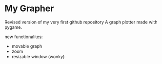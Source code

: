 # My Grapher
Revised version of my very first github repository
A graph plotter made with pygame.


new functionalites:
- movable graph
- zoom
- resizable window (wonky)

